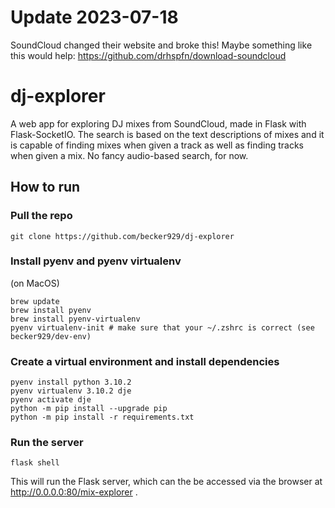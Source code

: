 # Update 2023-07-18

SoundCloud changed their website and broke this! Maybe something like this would help: https://github.com/drhspfn/download-soundcloud

# dj-explorer

A web app for exploring DJ mixes from SoundCloud, made in Flask with Flask-SocketIO. The search is based on the text descriptions of mixes and it is capable of finding mixes when given a track as well as finding tracks when given a mix. No fancy audio-based search, for now.



## How to run

### Pull the repo

```
git clone https://github.com/becker929/dj-explorer
```

### Install pyenv and pyenv virtualenv

(on MacOS)

```
brew update
brew install pyenv
brew install pyenv-virtualenv
pyenv virtualenv-init # make sure that your ~/.zshrc is correct (see becker929/dev-env)
```

### Create a virtual environment and install dependencies

```
pyenv install python 3.10.2
pyenv virtualenv 3.10.2 dje
pyenv activate dje
python -m pip install --upgrade pip     
python -m pip install -r requirements.txt
```

### Run the server

```
flask shell
```

This will run the Flask server, which can the be accessed via the browser at http://0.0.0.0:80/mix-explorer . 
